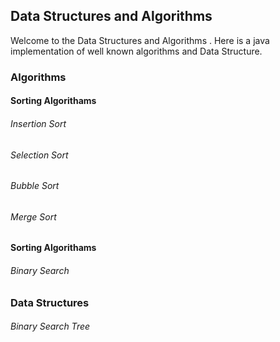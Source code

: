 ## Data Structures and Algorithms

Welcome to the Data Structures and Algorithms . Here is a java implementation of well known algorithms and Data Structure.

### Algorithms
#### Sorting Algorithams
###### Insertion Sort
###### Selection Sort
###### Bubble Sort
###### Merge Sort

#### Sorting Algorithams
###### Binary Search

### Data Structures

###### Binary Search Tree
